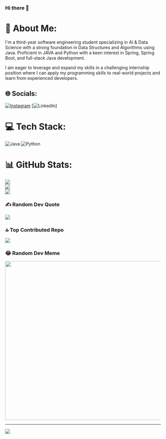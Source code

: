 ### Hi there 👋

# 💫 About Me:
I'm a third-year software engineering student specializing in AI & Data Science with a strong foundation in
Data Structures and Algorithms using Java. Proficient in JAVA and Python with a keen interest in
Spring, Spring Boot, and full-stack Java development.

I am eager to leverage and expand my skills in a challenging internship position where I can apply my programming skills to real-world projects and learn from experienced developers.


## 🌐 Socials:
[![Instagram](https://img.shields.io/badge/Instagram-%23E4405F.svg?logo=Instagram&logoColor=white)](https://instagram.com/Adhish_ak47) 
[![LinkedIn](https://www.linkedin.com/in/adhish-karade-699961251
)]

# 💻 Tech Stack:
![Java](https://img.shields.io/badge/java-%23ED8B00.svg?style=flat&logo=java&logoColor=white) ![Python](https://img.shields.io/badge/python-3670A0?style=flat&logo=python&logoColor=ffdd54)
# 📊 GitHub Stats:
![](https://github-readme-stats.vercel.app/api?username=Adhishak47&theme=dark&hide_border=false&include_all_commits=true&count_private=true)<br/>
![](https://github-readme-streak-stats.herokuapp.com/?user=Adhishak47&theme=dark&hide_border=false)<br/>
![](https://github-readme-stats.vercel.app/api/top-langs/?username=Adhishak47&theme=dark&hide_border=false&include_all_commits=true&count_private=true&layout=compact)

### ✍️ Random Dev Quote
![](https://quotes-github-readme.vercel.app/api?type=horizontal&theme=tokyonight)

### 🔝 Top Contributed Repo
![](https://github-contributor-stats.vercel.app/api?username=Adhishak47&limit=5&theme=dark&combine_all_yearly_contributions=true)

### 😂 Random Dev Meme
<img src="https://rm.up.railway.app/" width="512px"/>

---
[![](https://visitcount.itsvg.in/api?id=Adhishak47&icon=5&color=0)](https://visitcount.itsvg.in)

<!-- Proudly created with GPRM ( https://gprm.itsvg.in ) -->
